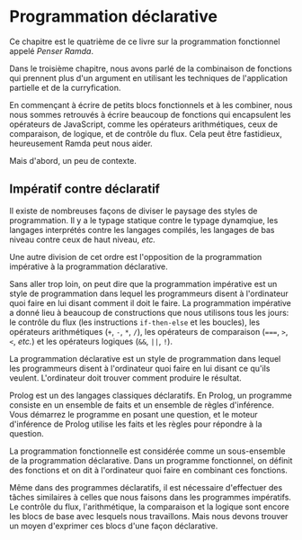 # Programmation déclarative

Ce chapitre est le quatrième de ce livre sur la programmation fonctionnel appelé _Penser Ramda_.

Dans le troisième chapitre, nous avons parlé de la combinaison de fonctions qui prennent plus d'un argument en utilisant  les techniques de l'application partielle et de la curryfication.

En commençant à écrire de petits blocs fonctionnels et à les combiner, nous nous sommes retrouvés à écrire beaucoup de fonctions qui encapsulent les opérateurs de JavaScript, comme les opérateurs arithmétiques, ceux de comparaison, de logique, et de contrôle du flux. Cela peut être fastidieux, heureusement Ramda peut nous aider.

Mais d'abord, un peu de contexte.

## Impératif contre déclaratif

Il existe de nombreuses façons de diviser le paysage des styles de programmation. Il y a le typage statique contre le typage dynamqiue, les langages interprétés contre les langages compilés, les langages de bas niveau contre ceux de haut niveau, _etc._

Une autre division de cet ordre est l'opposition de la programmation impérative à la programmation déclarative.

Sans aller trop loin, on peut dire que la programmation impérative est un style de programmation dans lequel les programmeurs disent à l'ordinateur quoi faire en lui disant comment il doit le faire. La programmation impérative a donné lieu à beaucoup de constructions que nous utilisons tous les jours: le contrôle du flux (les instructions `if-then-else` et les boucles), les opérateurs arithmétiques (`+`, `-`, `*`, `/`), les opérateurs de comparaison (`===`, `>`, `<`, _etc._) et les opérateurs logiques (`&&`, `||`, `!`).

La programmation déclarative est un style de programmation dans lequel les programmeurs disent à l'ordinateur quoi faire en lui disant ce qu'ils veulent. L'ordinateur doit trouver comment produire le résultat.

Prolog est un des langages classiques déclaratifs. En Prolog, un programme consiste en un ensemble de faits et un ensemble de règles d'inférence. Vous démarrez le programme en posant une question, et le moteur d'inférence de Prolog utilise les faits et les règles pour répondre à la question.

La programmation fonctionnelle est considérée comme un sous-ensemble de la programmation déclarative. Dans un programme fonctionnel, on définit des fonctions et on dit à l'ordinateur quoi faire en combinant ces fonctions.

Même dans des programmes déclaratifs, il est nécessaire d'effectuer des tâches similaires à celles que nous faisons dans les programmes impératifs. Le contrôle du flux, l'arithmétique, la comparaison et la logique sont encore les blocs de base avec lesquels nous travaillons. Mais nous devons trouver un moyen d'exprimer ces blocs d'une façon déclarative.

